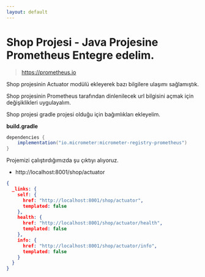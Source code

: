 ```yaml
---
layout: default
---
```

# Shop Projesi - Java Projesine Prometheus Entegre edelim.

> https://prometheus.io

Shop projesinin Actuator modülü ekleyerek bazı bilgilere ulaşımı sağlamıştık.

Shop projesinin Prometheus tarafından dinlenilecek url bilgisini açmak için değişiklikleri uygulayalım.

Shop projesi gradle projesi olduğu için bağımlıkları ekleyelim.

**build.gradle**

```groovy
dependencies {
	implementation("io.micrometer:micrometer-registry-prometheus")
}
```
Projemizi çalıştırdığımızda şu çıktıyı alıyoruz.

- http://localhost:8001/shop/actuator


```json
{
  _links: {
    self: {
      href: "http://localhost:8001/shop/actuator",
      templated: false
    },
    health: {
      href: "http://localhost:8001/shop/actuator/health",
      templated: false
    },
    info: {
      href: "http://localhost:8001/shop/actuator/info",
      templated: false
    }
  }
}

```

